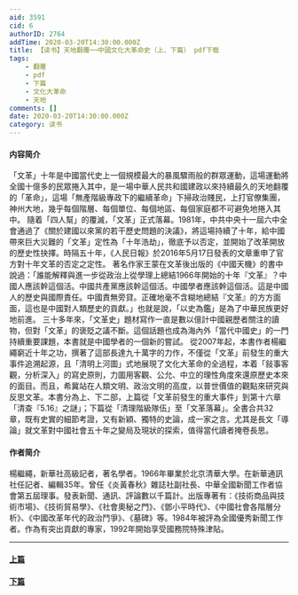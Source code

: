 ```yaml
---
aid: 3591
cid: 6
authorID: 2764
addTime: 2020-03-20T14:30:00.000Z
title: 【读书】天地翻覆──中國文化大革命史（上、下篇） pdf下载
tags:
    - 翻覆
    - pdf
    - 下篇
    - 文化大革命
    - 天地
comments: []
date: 2020-03-20T14:30:00.000Z
category: 读书
---
```


#### [](#%E5%86%85%E5%AE%B9%E7%AE%80%E4%BB%8B)内容简介

「文革」十年是中國當代史上一個規模最大的暴風驟雨般的群眾運動，這場運動將全國十億多的民眾捲入其中，是一場中華人民共和國建政以來持續最久的天地翻覆的「革命」，這場「無產階級專政下的繼續革命」下掃政治賤民，上打官僚集團，神州大地，幾乎每個階層、每個單位、每個地區、每個家庭都不可避免地捲入其中。 隨着「四人幫」的覆滅，「文革」正式落幕。1981年，中共中央十一屆六中全會通過了《關於建國以來黨的若干歷史問題的決議》，將這場持續了十年，給中國帶來巨大災難的「文革」定性為「十年浩劫」，徹底予以否定，並開始了改革開放的歷史性抉擇。時隔五十年，《人民日報》於2016年5月17日發表的文章重申了官方對十年文革的否定之定性。 著名作家王蒙在文革後出版的《中國天機》的書中說過：「誰能解釋與進一步從政治上從學理上總結1966年開始的十年『文革』？中國人應該幹這個活。中國共產黨應該幹這個活。中國學者應該幹這個活。這是中國人的歷史與國際責任。中國責無旁貸。正確地毫不含糊地總結『文革』的方方面面，這也是中國對人類歷史的貢獻。」也就是說，「以史為鑑」是為了中華民族更好地前進。 三十多年來，「文革史」題材寫作一直是數以億計中國親歷者關注的讀物，但對「文革」的褒貶之議不斷。這個話題也成為海內外「當代中國史」的一門持續重要課題，本書就是中國學者的一個新的嘗試。 從2007年起，本書作者楊繼繩窮近十年之功，撰著了這部長達九十萬字的力作，不僅從「文革」前發生的重大事件追溯起源，且「清明上河圖」式地展現了文化大革命的全過程，本着「敍事客觀，分析深入」的寫史原則，力圖用客觀、公允、中立的理性角度來還原歷史本來的面目。而且，希冀站在人類文明、政治文明的高度，以普世價值的觀點來研究與反思文革。本書分為上、下二部，上篇從「文革前發生的重大事件」到第十六章「清查『5.16』之謎」；下篇從「清理階級隊伍」至「文革落幕」。全書合共32章，既有史實的細節考證，又有新穎、獨特的史論，成一家之言。尤其是長文「導論」就文革對中國社會五十年之變局及現狀的探索，值得當代讀者掩卷長思。

#### [](#%E4%BD%9C%E8%80%85%E7%AE%80%E4%BB%8B)作者简介

楊繼繩，新華社高級記者，著名學者。1966年畢業於北京清華大學。在新華通訊社任記者、編輯35年。曾任《炎黃春秋》雜誌社副社長、中華全國新聞工作者協會第五屆理事。發表新聞、通訊、評論數以千篇計。出版專著有：《技術商品與技術市場》、《技術貿易學》、《社會奧秘之門》、《鄧小平時代》、《中國社會各階層分析》、《中國改革年代的政治鬥爭》、《墓碑》等。1984年被評為全國優秀新聞工作者。作為有突出貢獻的專家，1992年開始享受國務院特殊津貼。

* * *

#### [](#%E4%B8%8A%E7%AF%87)[上篇](https://b-ok.cc/book/3516498/226722)

#### [](#%E4%B8%8B%E7%AF%87)[下篇](https://b-ok.cc/book/3516499/e8296e)
